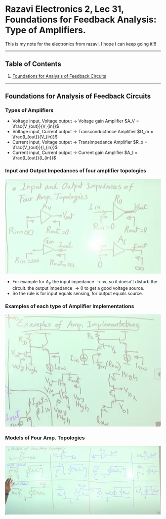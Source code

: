 
# Razavi Electronics 2, Lec 31, Foundations for Feedback Analysis: Type of Amplifiers.
This is my note for the electronics from razavi, I hope I can keep going it!!!

---

## Table of Contents
1. [Foundations for Analysis of Feedback Circuits](#foundations-for-analysis-of-feedback-circuits)



 

---
## Foundations for Analysis of Feedback Circuits
### Types of Amplifiers
+ Voltage input, Voltage output $\to$ Voltage gain Amplifier $A_V = \frac{V_{out}}{V_{in}}$
+ Voltage input, Current output $\to$ Transconductance Amplifier $G_m = \frac{I_{out}}{V_{in}}$
+ Current input, Voltage output $\to$ Transimpedance Amplifier $R_o = \frac{V_{out}}{I_{in}}$
+ Current input, Current output $\to$ Current gain Amplifier $A_I = \frac{I_{out}}{I_{in}}$

### Input and Output Impedances of four amplifier topologies
![](/images/AmpTopos.png)
+ For example for $A_V$ the input impedance $\to \infty$, so it doesn't disturb the circuit. the output impedance $\to 0$ to get a good voltage source.
+ So the rule is for input equals sensing, for output equals source. 

### Examples of each type of Amplifier Implementations
![](/images/ExampleAmpsTopologies.png)

### Models of Four Amp. Topologies
![](/images/ModelsFourAmps.png)